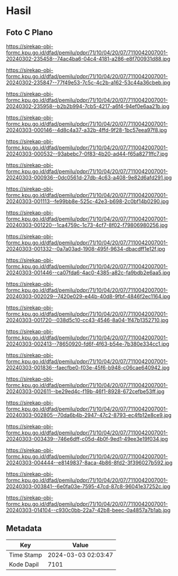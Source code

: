 # Hasil

## Foto C Plano

https://sirekap-obj-formc.kpu.go.id/dfad/pemilu/pdpr/71/10/04/20/07/7110042007001-20240302-235458--74ac4ba6-04c4-4181-a286-e8f700931d88.jpg

https://sirekap-obj-formc.kpu.go.id/dfad/pemilu/pdpr/71/10/04/20/07/7110042007001-20240302-235847--77f49e53-7c5c-4c2b-a162-53c44a36cbeb.jpg

https://sirekap-obj-formc.kpu.go.id/dfad/pemilu/pdpr/71/10/04/20/07/7110042007001-20240302-235958--b2b2b994-7cb5-4217-a6f4-94ef0e6aa21b.jpg

https://sirekap-obj-formc.kpu.go.id/dfad/pemilu/pdpr/71/10/04/20/07/7110042007001-20240303-000146--4d8c4a37-a32b-4ffd-9f28-1bc57eea97f8.jpg

https://sirekap-obj-formc.kpu.go.id/dfad/pemilu/pdpr/71/10/04/20/07/7110042007001-20240303-000532--93abebc7-0f83-4b20-ad44-f65a8271ffc7.jpg

https://sirekap-obj-formc.kpu.go.id/dfad/pemilu/pdpr/71/10/04/20/07/7110042007001-20240303-000936--0dc0561d-27db-4c63-a408-9e82d6afd291.jpg

https://sirekap-obj-formc.kpu.go.id/dfad/pemilu/pdpr/71/10/04/20/07/7110042007001-20240303-001113--fe99bb8e-525c-42e3-b698-2c0bf14b0290.jpg

https://sirekap-obj-formc.kpu.go.id/dfad/pemilu/pdpr/71/10/04/20/07/7110042007001-20240303-001220--1ca4759c-1c73-4cf7-8f02-f79806980256.jpg

https://sirekap-obj-formc.kpu.go.id/dfad/pemilu/pdpr/71/10/04/20/07/7110042007001-20240303-001332--0a7a03ad-1908-495f-9634-dbacdff1e12f.jpg

https://sirekap-obj-formc.kpu.go.id/dfad/pemilu/pdpr/71/10/04/20/07/7110042007001-20240303-001446--ca07fda6-4ac0-4385-a82c-fa9bdb2e6aa5.jpg

https://sirekap-obj-formc.kpu.go.id/dfad/pemilu/pdpr/71/10/04/20/07/7110042007001-20240303-002029--7420e029-e44b-40d8-9fbf-4846f2ec1164.jpg

https://sirekap-obj-formc.kpu.go.id/dfad/pemilu/pdpr/71/10/04/20/07/7110042007001-20240303-001720--038d5c10-cc43-4546-8a04-1f47b1352710.jpg

https://sirekap-obj-formc.kpu.go.id/dfad/pemilu/pdpr/71/10/04/20/07/7110042007001-20240303-002413--78650920-fd6f-4f63-b54e-7b380e334cc1.jpg

https://sirekap-obj-formc.kpu.go.id/dfad/pemilu/pdpr/71/10/04/20/07/7110042007001-20240303-001836--faecfbe0-f03e-45f6-b948-c06cae640942.jpg

https://sirekap-obj-formc.kpu.go.id/dfad/pemilu/pdpr/71/10/04/20/07/7110042007001-20240303-002611--be29ed4c-f19b-46f1-8928-672cefbe53ff.jpg

https://sirekap-obj-formc.kpu.go.id/dfad/pemilu/pdpr/71/10/04/20/07/7110042007001-20240303-002805--70da6b4b-2947-47c2-8793-ec4fb12e8ce9.jpg

https://sirekap-obj-formc.kpu.go.id/dfad/pemilu/pdpr/71/10/04/20/07/7110042007001-20240303-003439--746e6dff-c05d-4b0f-9ed1-49ee3e19f034.jpg

https://sirekap-obj-formc.kpu.go.id/dfad/pemilu/pdpr/71/10/04/20/07/7110042007001-20240303-004444--e8149837-8aca-4b86-8fd2-3f396027b592.jpg

https://sirekap-obj-formc.kpu.go.id/dfad/pemilu/pdpr/71/10/04/20/07/7110042007001-20240303-003841--6e0fa03e-7595-47cd-87c8-96041e37252c.jpg

https://sirekap-obj-formc.kpu.go.id/dfad/pemilu/pdpr/71/10/04/20/07/7110042007001-20240303-014104--c930c0bb-22a7-42b8-beec-0a4857a7b1ab.jpg


## Metadata

| Key        | Value               |
| ---------- | ------------------- |
| Time Stamp | 2024-03-03 02:03:47 |
| Kode Dapil | 7101                |



